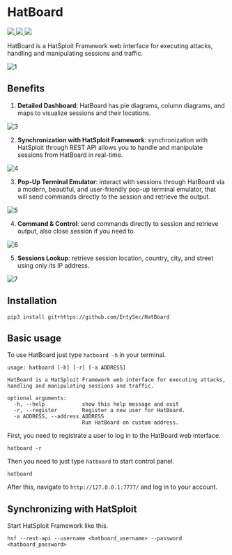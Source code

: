 # HatBoard

<p>
    <a href="https://entysec.netlify.app">
        <img src="https://img.shields.io/badge/developer-EntySec-3572a5.svg">
    </a>
    <a href="https://github.com/EntySec/HatBoard">
        <img src="https://img.shields.io/badge/language-Python-3572a5.svg">
    </a>
    <a href="https://github.com/EntySec/HatBoard/stargazers">
        <img src="https://img.shields.io/github/stars/EntySec/HatBoard?color=yellow">
    </a>
</p>

HatBoard is a HatSploit Framework web interface for executing attacks, handling and manipulating sessions and traffic.

![1](https://user-images.githubusercontent.com/54115104/131259249-684220c1-e26c-416a-8dfa-99e85e4f16b2.png)

## Benefits

1. **Detailed Dashboard**: HatBoard has pie diagrams, column diagrams, and maps to visualize sessions and their locations.

![3](https://user-images.githubusercontent.com/54115104/131262741-ef476976-64fe-417d-910f-6b8cd9d32f4e.png)

2. **Synchronization with HatSploit Framework**: synchronization with HatSploit through REST API allows you to handle and manipulate sessions from HatBoard in real-time.

![4](https://user-images.githubusercontent.com/54115104/131262805-0b90a22d-56e0-4b5b-8126-f5f37ed6d3e8.png)

3. **Pop-Up Terminal Emulator**: interact with sessions through HatBoard via a modern, beautiful, and user-friendly pop-up terminal emulator, that will send commands directly to the session and retrieve the output.

![5](https://user-images.githubusercontent.com/54115104/131259290-946784b7-35d0-4c27-b7c1-3858af4b58bf.png)

4. **Command & Control**: send commands directly to session and retrieve output, also close session if you need to.

![6](https://user-images.githubusercontent.com/54115104/131262677-a676fe93-f8d8-4937-a756-410997afff6c.png)

5. **Sessions Lookup**: retrieve session location, country, city, and street using only its IP address.

![7](https://user-images.githubusercontent.com/54115104/131262778-418d688b-d83b-4289-acb1-f1998f15c82d.png)

## Installation

```shell
pip3 install git+https://github.com/EntySec/HatBoard
```

## Basic usage

To use HatBoard just type `hatboard -h` in your terminal.

```
usage: hatboard [-h] [-r] [-a ADDRESS]

HatBoard is a HatSploit Framework web interface for executing attacks,
handling and manipulating sessions and traffic.

optional arguments:
  -h, --help            show this help message and exit
  -r, --register        Register a new user for HatBoard.
  -a ADDRESS, --address ADDRESS
                        Run HatBoard on custom address.
```

First, you need to registrate a user to log in to the HatBoard web interface.

```
hatboard -r
```

Then you need to just type `hatboard` to start control panel.

```
hatboard
```

After this, navigate to `http://127.0.0.1:7777/` and log in to your account.

## Synchronizing with HatSploit

Start HatSploit Framework like this.

```
hsf --rest-api --username <hatboard_username> --password <hatboard_password>
```

